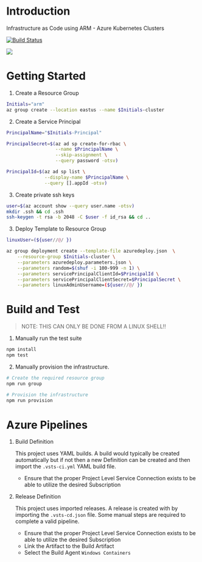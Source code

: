 # Introduction
Infrastructure as Code using ARM - Azure Kubernetes Clusters

[![Build Status](https://cloudcodeit.visualstudio.com/DemoStuff/_apis/build/status/danielscholl.iac-aks)](https://cloudcodeit.visualstudio.com/DemoStuff/_build/latest?definitionId=26)


<a href="https://portal.azure.com/#create/Microsoft.Template/uri/https%3A%2F%2Fraw.githubusercontent.com%2Fdanielscholl%2Fazure-terraform-aks%2Fmaster%2Farm%2Fazuredeploy.json" target="_blank">
    <img src="http://azuredeploy.net/deploybutton.png"/>
</a>

# Getting Started

1. Create a Resource Group

```bash
Initials="arm"
az group create --location eastus --name $Initials-cluster
```

2. Create a Service Principal

```bash
PrincipalName="$Initials-Principal"

PrincipalSecret=$(az ad sp create-for-rbac \
                  --name $PrincipalName \
                  --skip-assignment \
                  --query password -otsv)

PrincipalId=$(az ad sp list \
              --display-name $PrincipalName \
              --query [].appId -otsv)
```

3. Create private ssh keys

```bash
user=$(az account show --query user.name -otsv)
mkdir .ssh && cd .ssh
ssh-keygen -t rsa -b 2048 -C $user -f id_rsa && cd ..
```

3. Deploy Template to Resource Group

```bash
linuxUser=(${user//@/ })

az group deployment create --template-file azuredeploy.json  \
    --resource-group $Initials-cluster \
    --parameters azuredeploy.parameters.json \
    --parameters random=$(shuf -i 100-999 -n 1) \
    --parameters servicePrincipalClientId=$PrincipalId \
    --parameters servicePrincipalClientSecret=$PrincipalSecret \
    --parameters linuxAdminUsername=(${user//@/ })

```

# Build and Test 

>NOTE:  THIS CAN ONLY BE DONE FROM A LINUX SHELL!!

1. Manually run the test suite

```bash
npm install
npm test
```

2. Manually provision the infrastructure.

```bash
# Create the required resource group
npm run group

# Provision the infrastructure
npm run provision
```

# Azure Pipelines

1. Build Definition

    This project uses YAML builds.  A build would typically be created automatically but if not then a new Definition can be created and then import the `.vsts-ci.yml` YAML build file.

    - Ensure that the proper Project Level Service Connection exists to be able to utilize the desired Subscription

1. Release Definition

    This project uses imported releases. A release is created with by importing the `.vsts-cd.json` file.  Some manual steps are required  to complete a valid pipeline.

    - Ensure that the proper Project Level Service Connection exists to be able to utilize the desired Subscription
    - Link the Artifact to the Build Artifact
    - Select the Build Agent `Windows Containers`
  
